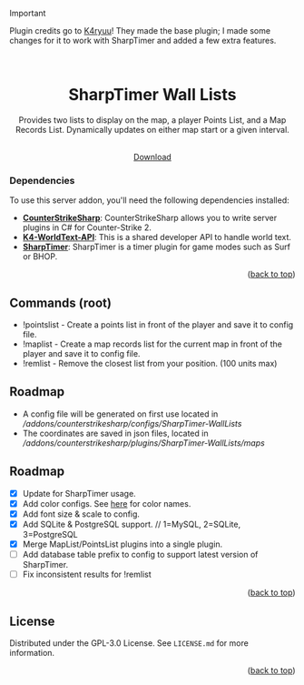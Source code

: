 <a name="readme-top"></a>

> [!IMPORTANT]
> Plugin credits go to [K4ryuu](https://github.com/K4ryuu)! They made the base plugin; I made some changes for it to work with SharpTimer and added a few extra features.

<!-- PROJECT LOGO -->
<br />
<div align="center">
  <h1 align="center">SharpTimer Wall Lists</h1>
  <a align="center">Provides two lists to display on the map, a player Points List, and a Map Records List. Dynamically updates on either map start or a given interval.</a><br>
  <img src="https://files.catbox.moe/pkarm0.png" alt="" style="margin: 0;">

  <p align="center">
    <br />
    <a href="https://github.com/M-archand/SharpTimer-WallLists/releases/tag/1.0.0">Download</a>
  </p>
</div>

<!-- ABOUT THE PROJECT -->

### Dependencies

To use this server addon, you'll need the following dependencies installed:

- [**CounterStrikeSharp**](https://github.com/roflmuffin/CounterStrikeSharp/releases): CounterStrikeSharp allows you to write server plugins in C# for Counter-Strike 2.
- [**K4-WorldText-API**](https://github.com/K4ryuu/K4-WorldText-API): This is a shared developer API to handle world text.
- [**SharpTimer**](https://github.com/Letaryat/poor-sharptimer): SharpTimer is a timer plugin for game modes such as Surf or BHOP.
  
<p align="right">(<a href="#readme-top">back to top</a>)</p>

<!-- COMMANDS -->

## Commands (root)

- !pointslist - Create a points list in front of the player and save it to config file.
- !maplist    - Create a map records list for the current map in front of the player and save it to config file.
- !remlist  - Remove the closest list from your position. (100 units max)

<!-- CONFIG -->

## Roadmap

- A config file will be generated on first use located in _/addons/counterstrikesharp/configs/SharpTimer-WallLists_
- The coordinates are saved in json files, located in _/addons/counterstrikesharp/plugins/SharpTimer-WallLists/maps_

<!-- ROADMAP -->

## Roadmap

- [X] Update for SharpTimer usage.
- [X] Add color configs. See [here](https://i.sstatic.net/lsuz4.png) for color names.
- [X] Add font size & scale to config.
- [X] Add SQLite & PostgreSQL support. // 1=MySQL, 2=SQLite, 3=PostgreSQL
- [X] Merge MapList/PointsList plugins into a single plugin.
- [ ] Add database table prefix to config to support latest version of SharpTimer.
- [ ] Fix inconsistent results for !remlist

<p align="right">(<a href="#readme-top">back to top</a>)</p>

<!-- LICENSE -->

## License

Distributed under the GPL-3.0 License. See `LICENSE.md` for more information.

<p align="right">(<a href="#readme-top">back to top</a>)</p>
